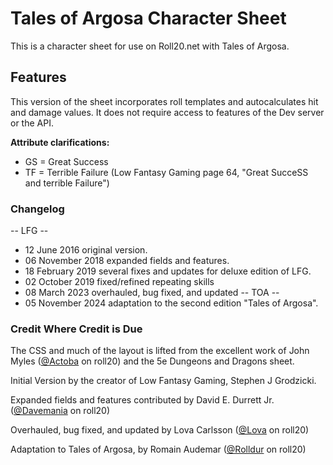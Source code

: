 # Tales of Argosa Character Sheet

This is a character sheet for use on Roll20.net with Tales of Argosa.

## Features
This version of the sheet incorporates roll templates and autocalculates hit and damage values. It does not require access to features of the Dev server or the API.

**Attribute clarifications:**

* GS = Great Success
* TF = Terrible Failure
(Low Fantasy Gaming page 64, "Great SucceSS and terrible Failure")

### Changelog
-- LFG --
* 12 June 2016 original version.
* 06 November 2018 expanded fields and features.
* 18 February 2019 several fixes and updates for deluxe edition of LFG.
* 02 October 2019 fixed/refined repeating skills
* 08 March 2023 overhauled, bug fixed, and updated
-- TOA --
* 05 November 2024 adaptation to the second edition "Tales of Argosa".

### Credit Where Credit is Due
The CSS and much of the layout is lifted from the excellent work of John Myles ([@Actoba](https://app.roll20.net/users/427494/actoba) on roll20) and the 5e Dungeons and Dragons sheet.

Initial Version by the creator of Low Fantasy Gaming, Stephen J Grodzicki.

Expanded fields and features contributed by David E. Durrett Jr. ([@Davemania](https://app.roll20.net/users/76/davemania) on roll20)

Overhauled, bug fixed, and updated by Lova Carlsson ([@Lova](https://app.roll20.net/users/6554602/lova) on roll20)

Adaptation to Tales of Argosa, by Romain Audemar ([@Rolldur](https://app.roll20.net/users/8727831/rolldur) on roll20)